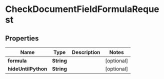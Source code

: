 

# CheckDocumentFieldFormulaRequest


## Properties

| Name | Type | Description | Notes |
|------------ | ------------- | ------------- | -------------|
|**formula** | **String** |  |  [optional] |
|**hideUntilPython** | **String** |  |  [optional] |



